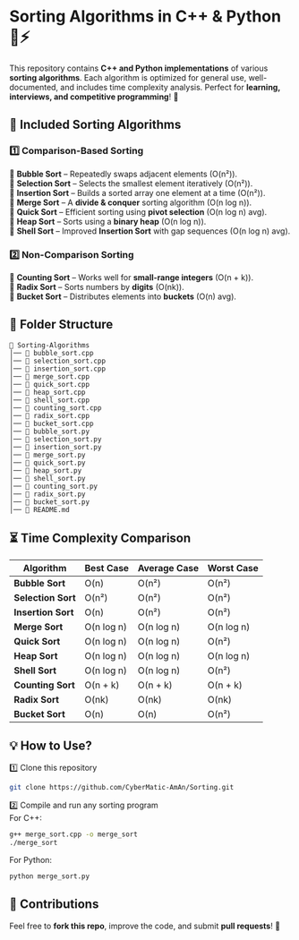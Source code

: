 # Sorting Algorithms in C++ & Python 🔢⚡  

This repository contains **C++ and Python implementations** of various **sorting algorithms**. Each algorithm is optimized for general use, well-documented, and includes time complexity analysis. Perfect for **learning, interviews, and competitive programming**! 🚀

## 📌 Included Sorting Algorithms  

### **1️⃣ Comparison-Based Sorting**  
🔹 **Bubble Sort** – Repeatedly swaps adjacent elements (O(n²)).  
🔹 **Selection Sort** – Selects the smallest element iteratively (O(n²)).  
🔹 **Insertion Sort** – Builds a sorted array one element at a time (O(n²)).  
🔹 **Merge Sort** – A **divide & conquer** sorting algorithm (O(n log n)).  
🔹 **Quick Sort** – Efficient sorting using **pivot selection** (O(n log n) avg).  
🔹 **Heap Sort** – Sorts using a **binary heap** (O(n log n)).  
🔹 **Shell Sort** – Improved **Insertion Sort** with gap sequences (O(n log n) avg).  

### **2️⃣ Non-Comparison Sorting**  
🔹 **Counting Sort** – Works well for **small-range integers** (O(n + k)).  
🔹 **Radix Sort** – Sorts numbers by **digits** (O(nk)).  
🔹 **Bucket Sort** – Distributes elements into **buckets** (O(n) avg).  

## 📂 Folder Structure  
```
📂 Sorting-Algorithms
│── 📜 bubble_sort.cpp
│── 📜 selection_sort.cpp
│── 📜 insertion_sort.cpp
│── 📜 merge_sort.cpp
│── 📜 quick_sort.cpp
│── 📜 heap_sort.cpp
│── 📜 shell_sort.cpp
│── 📜 counting_sort.cpp
│── 📜 radix_sort.cpp
│── 📜 bucket_sort.cpp
│── 📜 bubble_sort.py
│── 📜 selection_sort.py
│── 📜 insertion_sort.py
│── 📜 merge_sort.py
│── 📜 quick_sort.py
│── 📜 heap_sort.py
│── 📜 shell_sort.py
│── 📜 counting_sort.py
│── 📜 radix_sort.py
│── 📜 bucket_sort.py
│── 📜 README.md  
```

## ⏳ Time Complexity Comparison  
| Algorithm       | Best Case | Average Case | Worst Case |
|----------------|----------|-------------|------------|
| **Bubble Sort**   | O(n)      | O(n²)       | O(n²)      |
| **Selection Sort** | O(n²)     | O(n²)       | O(n²)      |
| **Insertion Sort** | O(n)      | O(n²)       | O(n²)      |
| **Merge Sort**    | O(n log n) | O(n log n)  | O(n log n) |
| **Quick Sort**    | O(n log n) | O(n log n)  | O(n²)      |
| **Heap Sort**     | O(n log n) | O(n log n)  | O(n log n) |
| **Shell Sort**    | O(n log n) | O(n log n)  | O(n²)      |
| **Counting Sort** | O(n + k)   | O(n + k)    | O(n + k)   |
| **Radix Sort**    | O(nk)      | O(nk)       | O(nk)      |
| **Bucket Sort**   | O(n)       | O(n)        | O(n²)      |

## 💡 How to Use?  
1️⃣ Clone this repository  
```sh
git clone https://github.com/CyberMatic-AmAn/Sorting.git
```  
2️⃣ Compile and run any sorting program  
For C++:
```sh
g++ merge_sort.cpp -o merge_sort
./merge_sort
```
For Python:
```sh
python merge_sort.py
```

## 📌 Contributions  
Feel free to **fork this repo**, improve the code, and submit **pull requests**! 🚀  



